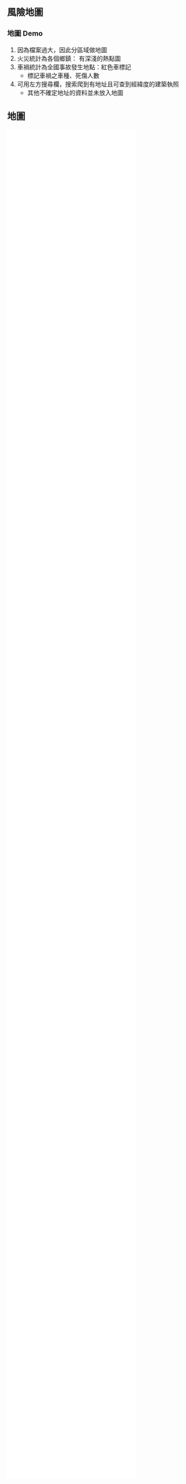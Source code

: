 ## 風險地圖

### 地圖 Demo

1. 因為檔案過大，因此分區域做地圖
2. 火災統計為各個鄉鎮： 有深淺的熱點圖
3. 車禍統計為全國事故發生地點：紅色車標記
   - 標記車禍之車種、死傷人數
4. 可用左方搜尋欄，搜索爬到有地址且可查到經緯度的建築執照
   - 其他不確定地址的資料並未放入地圖



## 地圖

![桃園市](桃園市.html)  
![臺中市](臺中市.html)  
![宜蘭縣](宜蘭縣.html)  
![澎湖縣](澎湖縣.html)  
![雲林縣](雲林縣.html)  
![連江縣](連江縣.html)  
![臺南市](臺南市.html)  
![屏東縣](屏東縣.html)  
![新北市](新北市.html)  
![嘉義市](嘉義市.html)  
![苗栗縣](苗栗縣.html)  
![嘉義縣](嘉義縣.html)  
![臺東縣](臺東縣.html)  
![高雄市](高雄市.html)  
![金門縣](金門縣.html)  
![彰化縣](彰化縣.html)  
![新竹市](新竹市.html)  
![南投縣](南投縣.html)  
![基隆市](基隆市.html)  
![花蓮縣](花蓮縣.html)  
![新竹縣](新竹縣.html) 
